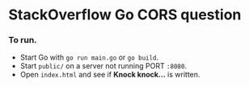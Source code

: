# StackOverflow Go CORS question

### To run.

* Start Go with `go run main.go` or `go build`.
* Start `public/` on a server not running PORT  `:8080`.
* Open `index.html` and see if **Knock knock...** is written.
